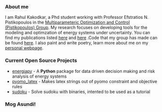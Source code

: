 ### About me

I am Rahul Kakodkar, a Phd student working with Professor Efstratios N. Pistikopoulos in the [Multiparameteric Optimization and Control (Pistikopoulos) Group](https://parametric.tamu.edu/). My research focuses on developing tools for the modeling and optimzation of energy systems under uncertainty. You can find my publications listed [here](https://scholar.google.com/citations?hl=en&user=KfIvcG4AAAAJ) and [here](https://parametric.tamu.edu/people/bio/?name=rahul) .Code that my group has made can be found [here](https://github.com/TAMUparametric). I also paint and write poetry, learn more about me on my [personal webpage](https://www.cacodcar.com/). 

### Current Open Source Projects
* [energiapy](https://github.com/TAMUparametric/energiapy) - A **Python** package for data driven decision making and risk analysis of energy systems
* [pyomo_latex](https://github.com/cacodcar/pyomo_latex) - Makes latex strings out of pyomo constraint and objective rules
* [sudoku](https://github.com/cacodcar/sudoku) - Solve sudoku with binaries, intented to be used as a tutorial

### Mog Asundi!
